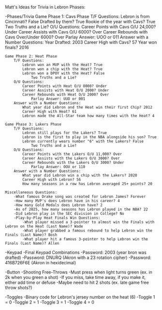 Matt's Ideas for Trivia in Lebron Phases:

-Phases/Trivia
    Game Phase 1: Cavs Phase
        T/F Questions:
            Lebron is from Cincinnati? False
            Drafted by them? True
            Rookie of the year with Cavs? True
                Two Truths and a Lie?
        O/U Questions:
            Career Points with Cavs O/U 24,000? Under
            Career Assists with Cavs O/U 6000? Over
            Career Rebounds with Cavs Over/Under 6000? Over
                Parlay Answer: UOO or 011
        Answer with a Number Questions:
            Year Drafted: 2003
            Career High with Cavs? 57
            Year won finals? 2016

    Game Phase 2: Heat Phase 
        T/F Questions:
            Lebron won an MVP with the Heat? True
            Lebron won a chip with the Heat? True
            Lebron won a DPOY with the Heat? False
                Two Truths and a Lie?
        O/U Questions:
            Career Points with Heat O/U 8000? Under
            Career Assists with Heat O/U 2000? Under
            Career Rebounds with Heat O/U 2000? Over
                Parlay Answer: UUO or 001
        Answer with a Number Questions:
            What year did Lebron and the Heat win their first Chip? 2012
            Career High with Heat? 61
            Lebron made the All-Star team how many times with the Heat? 4

    Game Phase 3: Lakers Phase
        T/F Questions:
            Lebron still plays for the Lakers? True
            Lebron is the first to play in the NBA alongside his son? True
            Lebron currently wears number "6" with the Lakers? False
                Two Truths and a Lie?
        O/U Questions:
            Career Points with the Lakers O/U 11,000? Over
            Career Assists with the Lakers O/U 3000? Over
            Career Rebounds with the Lakers O/U 3000? Under
                Parlay Answer: OOU or 110
        Answer with a Number Questions:
            What year did Lebron win a chip with the Lakers? 2020
            Career High with Lebron? 56
            How many seasons in a row has Lebron averaged 25+ points? 20

    Miscellaneous Questions:
        -What famous Drake song was created for Lebron James? Forever
        -How many MVP's does Lebron have in his career? 4
        -How many Gold Medals does Lebron have? 2
        -As of 2025, how many seasons has Lebron played in the NBA? 22
        -Did Lebron play in the SEC division in College? No
        -Play-by-Play Heat Finals Win Questions:
            -What player missed a 3-pointer to almost win the Finals with Lebron on the Heat (Last Name)? Wade
            -What player grabbed a famous rebound to help Lebron win the Finals (Last Name)? Bosh
            -What player hit a famous 3-pointer to help Lebron win the Finals (Last Name)? Allen
        
-Keypad
    -Final Keypad Combinations
        -Password: 2003 (year bron was drafted)
        -Password: DNURQ (Akron with a 23 rotation cipher)
        -Password: 416B726F6E (Akron in hexidecimal) 

-Button
    -Shooting Free-Throws
        -Must press when light turns green (ex. in 2k when you green a shot)
            -If you miss, take time away, if you make it, either add time or defuse
                -Maybe need to hit 2 shots (ex. late game free throw shots?)

-Toggles
    -Binary code for Lebron's jersey number on the heat (6)
        -Toggle 1 = 0
        -Toggle 2 = 1
        -Toggle 3 = 1
        -Toggle 4 = 0
    
